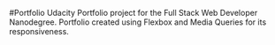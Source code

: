 #Portfolio
Udacity Portfolio project for the Full Stack Web Developer Nanodegree. Portfolio created using Flexbox and Media Queries for its responsiveness.
